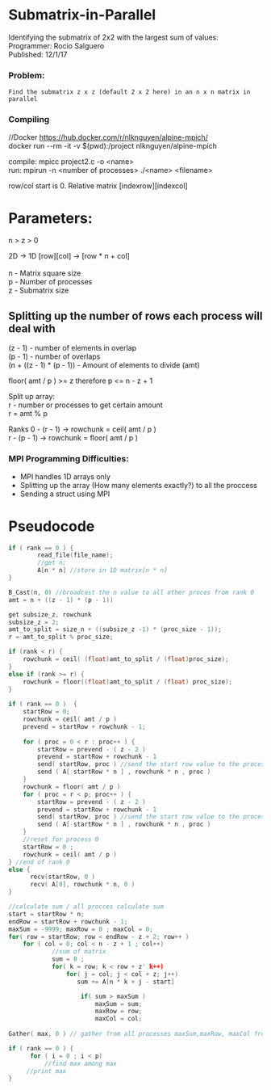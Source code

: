 # Submatrix-in-Parallel

Identifying the submatrix of 2x2 with the largest sum of values: </br>
Programmer: Rocio Salguero </br>
Published: 12/1/17 </br>

### Problem: 
    Find the submatrix z x z (default 2 x 2 here) in an n x n matrix in parallel 

### Compiling
//Docker https://hub.docker.com/r/nlknguyen/alpine-mpich/ </br>
docker run --rm -it -v $(pwd):/project nlknguyen/alpine-mpich </br>

compile: mpicc project2.c -o \<name\> </br>
run: mpirun -n \<number of processes\> ./\<name> \<filename\> </br>

row/col start is 0. Relative matrix [indexrow][indexcol] </br>

# Parameters:  </br>
n > z > 0 </br>

2D -> 1D \[row]\[col] -> \[row * n + col] </br>
</br>
n - Matrix square size </br>
p - Number of processes </br>
z - Submatrix size  </br>

## Splitting up the number of rows each process will deal with </br>
(z - 1) - number of elements in overlap </br>
(p - 1) - number of overlaps </br>
(n + ((z - 1) * (p - 1)) - Amount of elements to divide (amt) </br>

floor( amt / p ) >= z therefore p <= n - z + 1 </br>

Split up array:  </br>
  r - number or processes to get certain amount </br>
  r = amt % p  </br>
  
  Ranks 0 - (r - 1) -> rowchunk = ceil( amt / p ) </br>
        r - (p - 1) -> rowchunk = floor( amt / p ) </br>

### MPI Programming Difficulties: </br>
  - MPI handles 1D arrays only </br>
  - Splitting up the array (How many elements exactly?) to all the proccess </br>
  - Sending a struct using MPI </br>
  
# Pseudocode
```c
if ( rank == 0 ) { 
        read_file(file_name); 
        //get n; 
        A[n * n] //store in 1D matrix[n * n] 
} 

B_Cast(n, 0) //broadcast the n value to all other proces from rank 0 
amt = n + ((z - 1) * (p - 1))  

get subsize_z, rowchunk 
subsize_z = 2; 
amt_to_split = size_n + ((subsize_z -1) * (proc_size - 1)); 
r = amt_to_split % proc_size; 

if (rank < r) { 
    rowchunk = ceil( (float)amt_to_split / (float)proc_size);       
} 
else if (rank >= r) { 
    rowchunk = floor((float)amt_to_split / (float) proc_size); 
} 
    
if ( rank == 0 )  { 
    startRow = 0; 
    rowchunk = ceil( amt / p ) 
    prevend = startRow + rowchunk - 1; 
    
    for ( proc = 0 < r : proc++ ) { 
        startRow = prevend - ( z - 2 ) 
        prevend = startRow + rowchunk - 1 
        send( startRow, proc ) //send the start row value to the process 
        send ( A[ startRow * n ] , rowchunk * n , proc ) 
    }  
    rowchunk = floor( amt / p ) 
    for ( proc = r < p; proc++ ) { 
        startRow = prevend - ( z - 2 )  
        prevend = startRow + rowchunk - 1 
        send( startRow, proc ) //send the start row value to the process 
        send ( A[ startRow * n ] , rowchunk * n , proc ) 
    }  
    //reset for process 0  
    startRow = 0 ;  
    rowchunk = ceil( amt / p )  
} //end of rank 0    
else { 
      recv(startRow, 0 ) 
      recv( A[0], rowchunk * n, 0 )  
}

//calculate sum / all procces calculate sum 
start = startRow * n; 
endRow = startRow + rowchunk - 1; 
maxSum = -9999; maxRow = 0 ; maxCol = 0; 
for( row = startRow; row < endRow - z + 2; row++ ) 
    for ( col = 0; col < n - z + 1 ; col++) 
            //sum of matrix 
            sum = 0 ; 
            for( k = row; k < row + z' k++) 
                for( j = col; j < col + z; j++) 
                   sum += A[n * k + j - start] 

                    if( sum > maxSum ) 
                        maxSum = sum; 
                        maxRow = row; 
                        maxCol = col; 
              
Gather( max, 0 ) // gather from all processes maxSum,maxRow, maxCol from each on process 0

if ( rank == 0 ) { 
      for ( i = 0 ; i < p) 
          //find max among max 
     //print max 
} 
``` 
